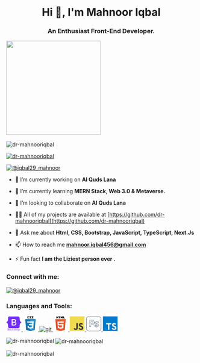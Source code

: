<h1 align="center">Hi 👋, I'm Mahnoor Iqbal</h1>
<h3 align="center">An Enthusiast Front-End Developer.</h3>
<img src="https://cdn.dribbble.com/users/1668950/screenshots/3863114/rodoshi.gif" height=250px width=250px/ alignment="centre" >

<p align="left"> <img src="https://komarev.com/ghpvc/?username=dr-mahnooriqbal&label=Profile%20views&color=0e75b6&style=flat" alt="dr-mahnooriqbal" /> </p>

<p align="left"> <a href="https://github.com/ryo-ma/github-profile-trophy"><img src="https://github-profile-trophy.vercel.app/?username=dr-mahnooriqbal" alt="dr-mahnooriqbal" /></a> </p>

<p align="left"> <a href="https://twitter.com/@iqbal29_mahnoor" target="blank"><img src="https://img.shields.io/twitter/follow/@iqbal29_mahnoor?logo=twitter&style=for-the-badge" alt="@iqbal29_mahnoor" /></a> </p>

- 🔭 I’m currently working on **Al Quds Lana**

- 🌱 I’m currently learning **MERN Stack, Web 3.0 & Metaverse.**

- 👯 I’m looking to collaborate on **Al Quds Lana**

- 👨‍💻 All of my projects are available at [https://github.com/dr-mahnooriqbal](https://github.com/dr-mahnooriqbal)

- 💬 Ask me about **Html, CSS, Bootstrap, JavaScript, TypeScript, Next.Js**

- 📫 How to reach me **mahnoor.iqbal456@gmail.com**

- ⚡ Fun fact **I am the Liziest person ever .**

<h3 align="left">Connect with me:</h3>
<p align="left">
<a href="https://twitter.com/@iqbal29_mahnoor" target="blank"><img align="center" src="https://raw.githubusercontent.com/rahuldkjain/github-profile-readme-generator/master/src/images/icons/Social/twitter.svg" alt="@iqbal29_mahnoor" height="30" width="40" /></a>
</p>

<h3 align="left">Languages and Tools:</h3>
<p align="left"> <a href="https://getbootstrap.com" target="_blank" rel="noreferrer"> <img src="https://raw.githubusercontent.com/devicons/devicon/master/icons/bootstrap/bootstrap-plain-wordmark.svg" alt="bootstrap" width="40" height="40"/> </a> <a href="https://www.w3schools.com/css/" target="_blank" rel="noreferrer"> <img src="https://raw.githubusercontent.com/devicons/devicon/master/icons/css3/css3-original-wordmark.svg" alt="css3" width="40" height="40"/> </a> <a href="https://git-scm.com/" target="_blank" rel="noreferrer"> <img src="https://www.vectorlogo.zone/logos/git-scm/git-scm-icon.svg" alt="git" width="40" height="40"/> </a> <a href="https://www.w3.org/html/" target="_blank" rel="noreferrer"> <img src="https://raw.githubusercontent.com/devicons/devicon/master/icons/html5/html5-original-wordmark.svg" alt="html5" width="40" height="40"/> </a> <a href="https://developer.mozilla.org/en-US/docs/Web/JavaScript" target="_blank" rel="noreferrer"> <img src="https://raw.githubusercontent.com/devicons/devicon/master/icons/javascript/javascript-original.svg" alt="javascript" width="40" height="40"/> </a>  <a href="https://www.photoshop.com/en" target="_blank" rel="noreferrer"> <img src="https://raw.githubusercontent.com/devicons/devicon/master/icons/photoshop/photoshop-line.svg" alt="photoshop" width="40" height="40"/> </a> <a href="https://www.typescriptlang.org/" target="_blank" rel="noreferrer"> <img src="https://raw.githubusercontent.com/devicons/devicon/master/icons/typescript/typescript-original.svg" alt="typescript" width="40" height="40"/> </a> </p>

<p><img align="left" src="https://github-readme-stats.vercel.app/api/top-langs?username=dr-mahnooriqbal&show_icons=true&locale=en&layout=compact" alt="dr-mahnooriqbal" /></p>

<p>&nbsp;<img align="center" src="https://github-readme-stats.vercel.app/api?username=dr-mahnooriqbal&show_icons=true&locale=en" alt="dr-mahnooriqbal" /></p>

<p><img align="center" src="https://github-readme-streak-stats.herokuapp.com/?user=dr-mahnooriqbal&" alt="dr-mahnooriqbal" /></p>

